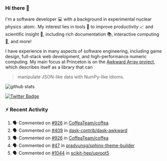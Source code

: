 ### Hi there 👋 

I'm a software developer 💻 with a background in experimental nuclear physics :atom:. My interest lies in tools :wrench: to improve productivity :chart_with_upwards_trend: and scientific insight :telescope:, including rich documentation 📚, interactive computing 🧮, and more! 

I have experience in many aspects of software engineering, including game design, full-stack web development, and high-performance numeric computing. My main focus at Princeton is on the [Awkward Array project](awkward-array.org/), which describes itself as a library that can 
> manipulate JSON-like data with NumPy-like idioms.

![github stats](https://github-readme-stats.vercel.app/api?username=agoose77&show_icons=true&hide_rank=true&hide_title=true&bg_color=30,e76445,904e95&text_color=efe3ec&icon_color=efe3ec)
<!--
**agoose77/agoose77** is a ✨ _special_ ✨ repository because its `README.md` (this file) appears on your GitHub profile.

Here are some ideas to get you started:

- 🔭 I’m currently working on ...
- 🌱 I’m currently learning ...
- 👯 I’m looking to collaborate on ...
- 🤔 I’m looking for help with ...
- 💬 Ask me about ...
- 📫 How to reach me: ...
- 😄 Pronouns: ...
- ⚡ Fun fact: ...
-->

[![Twitter Badge](https://img.shields.io/twitter/follow/agoose77?style=flat-square&logo=Twitter&logoColor=white&color=cornflowerblue)](https://twitter.com/agoose77)

### :zap: Recent Activity

<!--START_SECTION:activity-->
1. 🗣 Commented on [#926](https://github.com/CoffeaTeam/coffea/pull/926#issuecomment-1828868158) in [CoffeaTeam/coffea](https://github.com/CoffeaTeam/coffea)
2. 🗣 Commented on [#409](https://github.com/dask-contrib/dask-awkward/pull/409#issuecomment-1828699638) in [dask-contrib/dask-awkward](https://github.com/dask-contrib/dask-awkward)
3. 🗣 Commented on [#926](https://github.com/CoffeaTeam/coffea/pull/926#issuecomment-1828698792) in [CoffeaTeam/coffea](https://github.com/CoffeaTeam/coffea)
4. 🗣 Commented on [#47](https://github.com/pradyunsg/sphinx-theme-builder/pull/47#issuecomment-1828309234) in [pradyunsg/sphinx-theme-builder](https://github.com/pradyunsg/sphinx-theme-builder)
5. 🗣 Commented on [#1044](https://github.com/scikit-hep/uproot5/issues/1044#issuecomment-1828151450) in [scikit-hep/uproot5](https://github.com/scikit-hep/uproot5)
<!--END_SECTION:activity-->

